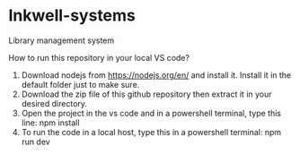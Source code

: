 # Inkwell-systems
Library management system

How to run this repository in your local VS code?
1. Download nodejs from https://nodejs.org/en/ and install it. Install it in the default folder just to make sure.
2. Download the zip file of this github repository then extract it in your desired directory.
3. Open the project in the vs code and in a powershell terminal, type this line: npm install
4. To run the code in a local host, type this in a powershell terminal: npm run dev
